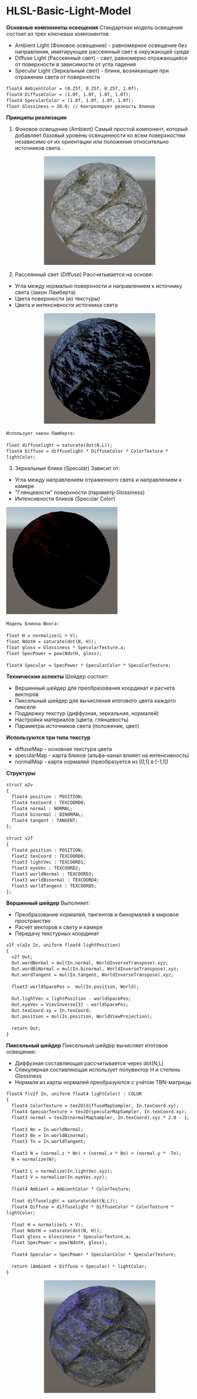 # HLSL-Basic-Light-Model

**Основные компоненты освещения**
Стандартная модель освещения состоит из трех ключевых компонентов:

  * Ambient Light (Фоновое освещение) - равномерное освещение без направления, имитирующее рассеянный свет в окружающей среде
  * Diffuse Light (Рассеянный свет) - свет, равномерно отражающийся от поверхности в зависимости от угла падения
  * Specular Light (Зеркальный свет) - блики, возникающие при отражении света от поверхности

```hlsl
float4 AmbientColor = (0.25f, 0.25f, 0.25f, 1.0f);
float4 DiffuseColor = (1.0f, 1.0f, 1.0f, 1.0f); 
float4 SpecularColor = (1.0f, 1.0f, 1.0f, 1.0f);
float Glossiness = 20.0; // Контролирует резкость бликов
```

**Принципы реализации**
1. Фоновое освещение (Ambient)
Самый простой компонент, который добавляет базовый уровень освещенности ко всем поверхностям независимо от их ориентации или положения относительно источников света.

<div align="center">
  <img src="amb.png" alt="Ambient" width="300">
</div>

2. Рассеянный свет (Diffuse)
Рассчитывается на основе:
 - Угла между нормалью поверхности и направлением к источнику света (закон Ламберта)
 - Цвета поверхности (из текстуры)
 - Цвета и интенсивности источника света

<div align="center">
  <img src="diff.png" alt="Diffuse" width="300">
</div>

```hlsl
Использует закон Ламберта:

float diffuselight = saturate(dot(N,L));
float4 Diffuse = diffuselight * DiffuseColor * ColorTexture * lightColor;
```

3. Зеркальные блики (Specular)
Зависит от:
  - Угла между направлением отраженного света и направлением к камере
  - "Глянцевости" поверхности (параметр Glossiness)
  - Интенсивности бликов (Specular Color)

<div align="Specular">
  <img src="spec.png" alt="Diffuse" width="300">
</div>

```hlsl
Модель Блинна-Фонга:

float H = normalize(L + V);
float NdotH = saturate(dot(N, H));
float gloss = Glossiness * SpecularTexture.a;
float SpecPower = pow(NdotH, gloss);
 
float4 Specular = SpecPower * SpecularColor * SpecularTexture;
```

**Технические аспекты**
Шейдер состоит:
  - Вершинный шейдер для преобразования координат и расчета векторов
  - Пиксельный шейдер для вычисления итогового цвета каждого пикселя
  - Поддержку текстур (диффузная, зеркальная, нормалей)
  - Настройки материалов (цвета, глянцевость)
  - Параметры источников света (положение, цвет)

**Используются три типа текстур**
  - diffuseMap - основная текстура цвета
  - specularMap - карта бликов (альфа-канал влияет на интенсивность)
  - normalMap - карта нормалей (преобразуется из [0,1] в [-1,1])

**Структуры**
```hlsl
struct a2v
{
  float4 position : POSITION;
  float4 texCoord : TEXCOORD0;
  float4 normal : NORMAL;  
  float4 binormal : BINORMAL;
  float4 tangent : TANGENT;
};

struct v2f
{
  float4 position : POSITION;
  float2 texCoord : TEXCOORD0;
  float3 lightVec : TEXCOORD1;
  float3 eyeVec : TEXCOORD2;
  float3 worldNormal : TEXCOORD3;
  float3 worldBinormal : TEXCOORD4;
  float3 worldTangent : TEXCOORD5;
};
```
**Вершинный шейдер**
Выполняет:
  - Преобразование нормалей, тангентов и бинормалей в мировое пространство
  - Расчёт векторов к свету и камере
  - Передачу текстурных координат

```hlsl
v2f v(a2v In, uniform float4 lightPosition)
{
  v2f Out;
  Out.wordNormal = mul(In.normal, WorldInverseTranspose).xyz;
  Out.wordBiNormal = mul(In.binormal, WorldInverseTranspose).xyz;
  Out.wordTangent = mul(In.tangent, WorldInverseTranspose).xyz;
 
  float3 worldSpacePos =  mul(In.position, World);
 
  Out.lightVec = lightPosition - worldSpacePos;
  Out.eyeVec = VievInverse[3] - worldSpacePos;
  Out.texCoord.xy = In.texCoord;
  Out.position = mul(In.position, WorldViewProjection);
 
  return Out;
}
```

**Пиксельный шейдер**
Пиксельный шейдер вычисляет итоговое освещение:
  - Диффузная составляющая рассчитывается через dot(N,L)
  - Спекулярная составляющая использует полувектор H и степень Glossiness
  - Нормали из карты нормалей преобразуются с учётом TBN-матрицы

```hlsl
float4 f(v2f In, uniform float4 lightColor) : COLOR
{
  float4 ColorTexture = tex2D(diffuseMapSampler, In.texCoord.xy);
  float4 SpecuarTexture = tex2D(specularMapSampler, In.texCoord.xy);
  float3 normal = tex2D(normalMapSampler, In.texCoord).xyz * 2.0 - 1;
 
  float3 Nn = In.worldNormal;
  float3 Bn = In.worldBinormal;
  float3 Tn = In.worldTangent;
 
  float3 N = (normal.z * Nn) + (normal.x * Bn) + (normal.y * -Tn);
  N = normalize(N);
 
  float3 L = normalize(In.lightVec.xyz);
  float3 V = normalize(In.eyeVec.xyz);
 
  float4 Ambient = AmbientColor * ColorTexture;
 
  float diffuselight = saturate(dot(N,L));
  float4 Diffuse = diffuselight * DiffuseColor * ColorTexture * lightColor;
 
  float H = normalize(L + V);
  float NdotH = saturate(dot(N, H));
  float gloss = Glossiness * SpecularTexture.a;
  float SpecPower = pow(NdotH, gloss);
 
  float4 Specular = SpecPower * SpecularColor * SpecularTexture;
 
  return (Ambient + Diffuse + Specular) * lightColor;
}
```
<div align="center">
  <img src="summ.png" alt="Summ" width="300">
</div>

